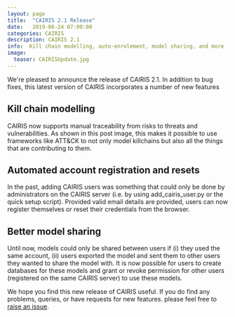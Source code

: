```yaml
---
layout: page
title:  "CAIRIS 2.1 Release"
date:   2019-06-24 07:00:00
categories: CAIRIS
description: CAIRIS 2.1
info:  Kill chain modelling, auto-enrolement, model sharing, and more
image:
  teaser: CAIRISUpdate.jpg
---
```


We're pleased to announce the release of CAIRIS 2.1.  In addition to bug fixes, this latest version of CAIRIS incorporates a number of new features

## Kill chain modelling

CAIRIS now supports manual traceability from risks to threats and vulnerabilities.  As shown in this post image, this makes it possible to use frameworks like ATT&CK to not only model killchains but also all the things that are contributing to them.

## Automated account registration and resets

In the past, adding CAIRIS users was something that could only be done by administrators on the CAIRIS server (i.e. by using add_cairis_user.py or the quick setup script).  Provided valid email details are provided, users can now register themselves or reset their credentials from the browser.

## Better model sharing

Until now, models could only be shared between users if (i) they used the same account, (ii) users exported the model and sent them to other users they wanted to share the model with.  It is now possible for users to create databases for these models and grant or revoke permission for other users (registered on the same CAIRIS server) to use these models.

We hope you find this new release of CAIRIS useful.  If you do find any problems, queries, or have requests for new features. please feel free to [raise an issue](https://github.com/failys/cairis).
